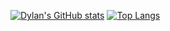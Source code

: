 [![Dylan's GitHub stats](https://github-readme-stats.vercel.app/api?username=dylanwal)](https://github.com/dylanwal/github-readme-stats&count_private=true)
[![Top Langs](https://github-readme-stats.vercel.app/api/top-langs/?username=dylanwal)](https://github.com/dylanwal/github-readme-stats)
